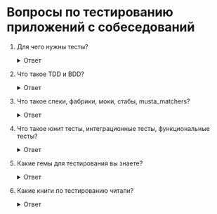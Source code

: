 # Вопросы по тестированию приложений с собеседований

1. Для чего нужны тесты?

    <details>
      <summary>Ответ</summary>
      Тесты позволяют сократить время на проверку написанного кода.
      Запуск тестов позволяет убедиться, что ваш код придерживается нужной функциональности
      даже после большой переделки кода.
    </details>

2. Что такое TDD и BDD?

    <details>
      <summary>Ответ</summary>

      * TDD — Разработка через тестирование, Test Driven Development. Сначала пишем тест, затем реализуем его в коде.

      * BDD — Разработка через поведение, Behavior-driven development. Расширение подхода TDD к разработке и тестированию, при котором особое внимание уделяется поведению системы/модуля в терминах бизнеса(заказчика). Как правило, такие тесты иллюстрируют и тестируют различные сценарии, которые интересны непосредственно клиенту системы. В связи с этим при составлении таких тестов часто используется фреймворки, обладающие синтаксисом, обеспечивающим читаемость тестов не только программистом, но и представителями заказчика.
    </details>

3. Что такое спеки, фабрики, моки, стабы, musta_matchers?

    <details>
      <summary>Ответ</summary>

      * Спеки — спецификация, утвержденный документ, являющийся основой для разработки компьютерной программы и для ее тестирования. Либо это испольняемый файл для проверки теста.
      * Фабрики — Это набор данных, которые определены нами заранее и которые будут вызываться в тестах. К примеру мы можем создать фабрику `people` с набором имен, возраста, цвета кожи и все это рандомно, с проверкой и тестированием модели `people`.
      * Моки это поддельные методы с заранее запрограммированным поведением и соглашениями.
      * Стабы похожи на шпионов, но они заменяют целевую функцию (заглушки). Вы можете использовать стабы для управления поведением метода, чтобы форсировать какие-то события в коде (например, выброс ошибки).
      * Musta_matchers — Маста матчер позволяет проводить проверку до прогона теста. То есть `before_action` и `before_filter`. Матчеры позволяют запускать к примеру создание нового юзера с помощью колбека `before`.

      http://matchers.shoulda.io/
    </details>

4. Что такое юнит тесты, интеграционные тесты, функциональные тесты?

    <details>
      <summary>Ответ</summary>
      
      **Модульное тестирование** (юнит-тесты) — предназначены для тестирования отдельных модулей/классов.  Суть их в том, что мы тестируем поведение только одного класса за раз. Если класс ссылается на инстансы других классов — мы их мокаем. То есть подсовываем им фэйковый класс, который имеет тот же интерфейс, но внутри не реализациа методов, а проверка, вызывали ли метод, с каким аргументами, сколько раз вызывали и т.д.

      **Функциональное тестирование** — это тестирования всего приложения в сборе. Если это REST API, то у нас через curl дергаются реальные методы, отправляются более менее реальные запросы и валидируются ответы. Если web-страничка, то это UI тесты с силениумом/phantom.js/zombi.js или, если нам не нужно еще и js тестить, просто curl + какой виртуальный браузер на том же php.  Вообще по хорошему функциональные тесты не допускают никаких моков и т.д. но опять же если очень хочется то можно (опять же обращение к сторонним сервисам, контроля за которыми у нас нету).

      **Интеграционное тестирование** — тестирование нескольких модулей в связке. То есть мы тестируем наш компонент или его самодостаточный кусок в реальных условиях. Если этот компонент для работы с файлами — разрешаем ему доступ к файлам. Если база данных — то даем реальное соединение с базой. А можем что-то и замокать.

      Это, как говорится, зависит от задачи. Скажем обращение к сторонним апишкам стоит мокать и стабить. Главная цель этих тестов, удостовериться что модули вместе работают хорошо. Особенно важно это когда модули пишут разные люди.
    </details>

5. Какие гемы для тестирования вы знаете?

    <details>
      <summary>Ответ</summary>

      * Rspec
      * Cucumber (https://cucumber.io/, https://habr.com/post/332754/)
      * Capybara
      * FactoryGirl
      * Minitest
      * DatabaseCleaner
      * CapybaraWebkit
    </details>

6. Какие книги по тестированию читали?

    <details>
      <summary>Ответ</summary>
      Книги по тестированию:

      https://www.amazon.com/s/ref=nb_sb_noss?url=search—alias%3Dstripbooks&field—keywords=rspec+rails
    </details>

